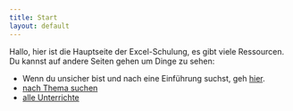 ```yaml
---
title: Start
layout: default
---
```


Hallo, hier ist die Hauptseite der Excel-Schulung, es gibt viele Ressourcen. Du kannst auf andere Seiten gehen um Dinge zu sehen:
- Wenn du unsicher bist und nach eine Einführung suchst, geh [hier](intro_course).
- [nach Thema suchen](topics)
- [alle Unterrichte](all_posts)

